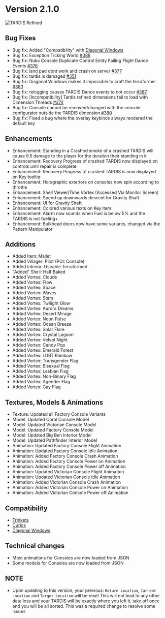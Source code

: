 # Version 2.1.0

![TARDIS Refined](https://wiki.tardisrefined.net/TARDIS-Refined-Wiki/tardis_refined_v2.png)

## Bug Fixes
- Bug fix: Added "Compatibility" with [Diagonal Windows](https://www.curseforge.com/minecraft/mc-mods/diagonal-windows)
- Bug fix: Exception Ticking World [#388](https://github.com/WhoCraft/TardisRefined/issues/388)
- Bug fix: Nuka Console Duplicate Control Entity Failing Flight Dance Events [#376](https://github.com/WhoCraft/TardisRefined/issues/376)
- Bug fix: land pad dont work and crash on server [#377](https://github.com/WhoCraft/TardisRefined/issues/377)
- Bug fix: tardis is damaged [#351](https://github.com/WhoCraft/TardisRefined/issues/351)
- Bug fix: Diagonal Windows makes it impossible to craft the terraformer [#383](https://github.com/WhoCraft/TardisRefined/issues/383)
- Bug fix: relogging causes TARDIS Dance events to not occur [#387](https://github.com/WhoCraft/TardisRefined/issues/387)
- Bug fix: [Incompatibility] Tardis refined dimensions fail to load with Dimension Threads  [#374](https://github.com/WhoCraft/TardisRefined/issues/374)
- Bug fix: Console cannot be removed/changed with the console configurator outside the TARDIS dimension  [#380](https://github.com/WhoCraft/TardisRefined/issues/380)
- Bug fix: Fixed a bug where the overlay keybinds always rendered the default key

## Enhancements
- Enhancement: Standing in a Crashed smoke of a crashed TARDIS will cause 0.5 damage to the player for the duration their standing in it
- Enhancement: Recovery Progress of crashed TARDIS now displayed on controls until repair is complete
- Enhancement: Recovery Progress of crashed TARDIS is now displayed on Key tooltip
- Enhancement: Holographic exteriors on consoles now spin according to throttle
- Enhancement: Shell Viewer/Time Vortex (Accessed Via Monitor Screen)
- Enhancement: Speed up downwards descent for Gravity Shaft
- Enhancement: UI for Gravity Shaft
- Enhancement: Colored various texts on Key item
- Enhancement: Alarm now sounds when Fuel is below 5% and the TARDIS is not fueling+
- Enhancement: Bulkhead doors now have some variants, changed via the Pattern Manipulator

## Additions
- Added Item: Mallet 
- Added Villager: Pilot  (POI: Console)
- Added Interior: Useable Terraformed 
- "Added" Shell: Half Baked
- Added Vortex: Clouds
- Added Vortex: Flow
- Added Vortex: Space
- Added Vortex: Waves
- Added Vortex: Stars
- Added Vortex: Twilight Glow
- Added Vortex: Aurora Dreams
- Added Vortex: Desert Mirage
- Added Vortex: Neon Pulse
- Added Vortex: Ocean Breeze
- Added Vortex: Solar Flare
- Added Vortex: Crystal Lagoon
- Added Vortex: Velvet Night
- Added Vortex: Candy Pop
- Added Vortex: Emerald Forest
- Added Vortex: LGBT Rainbow
- Added Vortex: Transgender Flag
- Added Vortex: Bisexual Flag
- Added Vortex: Lesbian Flag
- Added Vortex: Non-Binary Flag
- Added Vortex: Agender Flag
- Added Vortex: Gay Flag

## Textures, Models & Animations
- Texture: Updated all Factory Console Variants
- Model: Updated Coral Console Model
- Model: Updated Victorian Console Model
- Model: Updated Factory Console Model
- Model: Updated Big Ben Interior Model
- Model: Updated Pathfinder Interior Model
- Animation: Updated Factory Console Flight Animation
- Animation: Updated Factory Console Idle Animation
- Animation: Added Factory Console Crash Animation
- Animation: Added Factory Console Power on Animation
- Animation: Added Factory Console Power off Animation
- Animation: Updated Victorian Console Flight Animation
- Animation: Updated Victorian Console Idle Animation
- Animation: Added Victorian Console Crash Animation
- Animation: Added Victorian Console Power on Animation
- Animation: Added Victorian Console Power off Animation


## Compatibility
- [Trinkets](https://wiki.tardisrefined.net/extendedinventorymods.html#trinkets)
- [Curios](https://wiki.tardisrefined.net/extendedinventorymods.html#curios)
- [Diagonal Windows](https://wiki.tardisrefined.net/diagonal-blocks-windows-walls.html#diagonal-walls)


## Technical changes
- Most animations for Consoles are now loaded from JSON
- Some models for Consoles are now loaded from JSON

## NOTE
- Upon updating to this version, your previous: ``Return Location``, ``Current Location`` and ``Target Location`` will be reset 
This will not lead to any other data loss and your TARDIS will be exactly where you left it, take off once and you will be all sorted. This was a required change to resolve some issues


